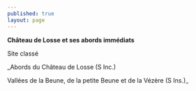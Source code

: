 ```yaml
---
published: true
layout: page
---
```




**Château de Losse et ses abords immédiats**

Site classé

_Abords du Château de Losse (S Inc.)

Vallées de la Beune, de la petite Beune et de la Vézère (S Ins.)_
